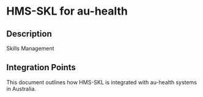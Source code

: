 # HMS-SKL for au-health

## Description

Skills Management

## Integration Points

This document outlines how HMS-SKL is integrated with au-health systems in Australia.
